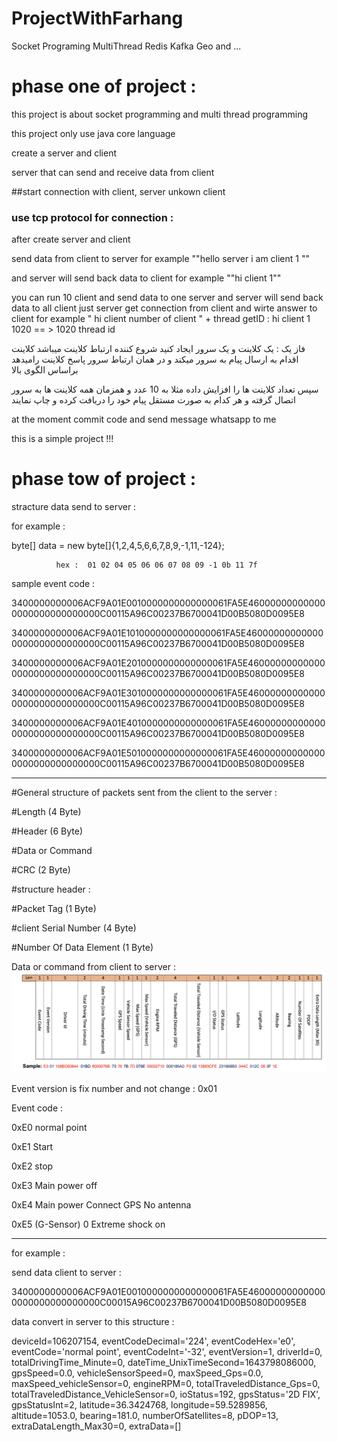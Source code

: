 # ProjectWithFarhang
Socket Programing MultiThread  Redis Kafka Geo and ...

# phase one of project : 

this project is about socket programming and multi thread programming

this project only use java core language

create a server and client

server that can send and receive data from client

##start connection with client, server unkown client

### use tcp protocol for connection : 

after create server and client

send data from client to server for example ""hello server i am client 1 ""

and server will send back data to client for example ""hi client 1""

you can run 10 client  and send data to one server and server will send back data to all client
just server get connection from client and wirte answer to client for example " hi client number of client " + thread getID : hi client 1 1020   == > 1020 thread id

فاز یک  : یک کلاینت و یک سرور  ایجاد کنید  شروع کننده ارتباط کلاینت میباشد کلاینت اقدام به ارسال پیام به سرور  میکند و در همان ارتباط سرور پاسخ کلاینت رامیدهد براساس الگوی بالا

سپس  تعداد کلاینت ها را افزایش داده مثلا به 10 عدد و همزمان همه کلاینت ها به سرور اتصال گرفته و هر کدام به صورت مستقل پیام خود را دریافت کرده و چاپ نمایند

at the moment commit code and send message whatsapp to me


this is a simple project !!!


# phase tow of project : 

stracture data send to server  :

for example :

byte[] data = new byte[]{1,2,4,5,6,6,7,8,9,-1,11,-124};

              hex :  01 02 04 05 06 06 07 08 09 -1 0b 11 7f


sample event code  : 

3400000000006ACF9A01E0010000000000000061FA5E460000000000000000000000000000C00115A96C00237B6700041D00B5080D0095E8

3400000000006ACF9A01E1010000000000000061FA5E460000000000000000000000000000C00115A96C00237B6700041D00B5080D0095E8

3400000000006ACF9A01E2010000000000000061FA5E460000000000000000000000000000C00115A96C00237B6700041D00B5080D0095E8

3400000000006ACF9A01E3010000000000000061FA5E460000000000000000000000000000C00115A96C00237B6700041D00B5080D0095E8

3400000000006ACF9A01E4010000000000000061FA5E460000000000000000000000000000C00115A96C00237B6700041D00B5080D0095E8

3400000000006ACF9A01E5010000000000000061FA5E460000000000000000000000000000C00115A96C00237B6700041D00B5080D0095E8

************************************************************************************************************************
#General structure of packets sent from the client to the server :

#Length (4 Byte)

#Header (6 Byte)

#Data or Command 

#CRC (2 Byte)

#structure header : 

#Packet Tag (1 Byte) 

#client Serial Number (4 Byte) 

#Number Of Data Element (1 Byte)

Data or command from client to server :
![alt text](https://github.com/MfDevNet/ProjectWithFarhang/blob/main/Screen%20Shot%202022-02-15%20at%209.39.44%20PM.png?raw=true)

Event version is fix number  and not change : 0x01 

Event code : 

0xE0 normal point

0xE1 Start

0xE2 stop 

0xE3 Main power off 

0xE4 Main power Connect GPS No antenna 

0xE5 (G-Sensor) 0 Extreme shock on 

************************************************************************************************************************


for example :

send data client to server : 

3400000000006ACF9A01E0010000000000000061FA5E460000000000000000000000000000C00015A96C00237B6700041D00B5080D0095E8

data convert in server to this structure :

deviceId=106207154, eventCodeDecimal='224', eventCodeHex='e0', eventCode='normal point', eventCodeInt='-32', eventVersion=1, driverId=0, totalDrivingTime_Minute=0, dateTime_UnixTimeSecond=1643798086000, gpsSpeed=0.0, vehicleSensorSpeed=0, maxSpeed_Gps=0.0, maxSpeed_vehicleSensor=0, engineRPM=0, totalTraveledDistance_Gps=0, totalTraveledDistance_VehicleSensor=0, ioStatus=192, gpsStatus='2D FIX', gpsStatusInt=2, latitude=36.3424768, longitude=59.5289856, altitude=1053.0, bearing=181.0, numberOfSatellites=8, pDOP=13, extraDataLength_Max30=0, extraData=[]




